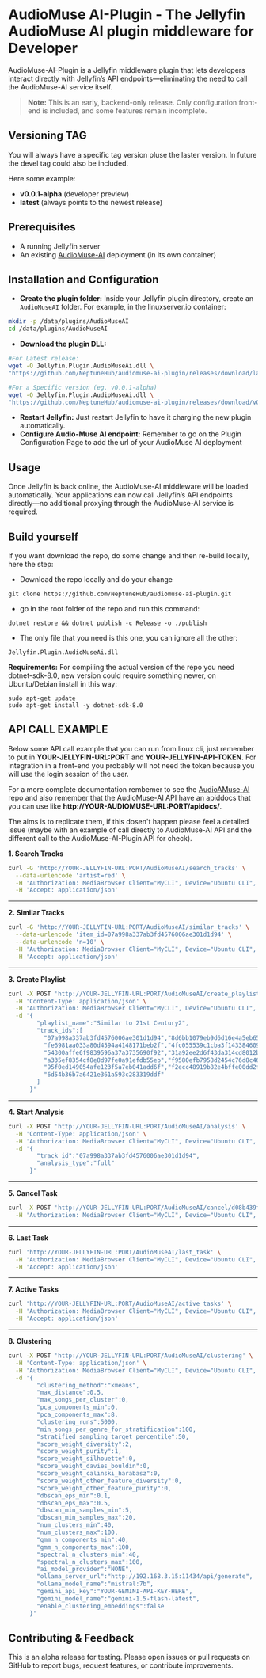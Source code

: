 # AudioMuse AI-Plugin - The Jellyfin AudioMuse AI plugin middleware for Developer

AudioMuse-AI-Plugin is a Jellyfin middleware plugin that lets developers interact directly with Jellyfin’s API endpoints—eliminating the need to call the AudioMuse-AI service itself.  

> **Note:** This is an early, backend-only release. Only configuration front-end is included, and some features remain incomplete.


## Versioning TAG
You will always have a specific tag version pluse the laster version. In future the devel tag could also be included.

Here some example:
* **v0.0.1-alpha** (developer preview)  
* **latest** (always points to the newest release)


## Prerequisites

- A running Jellyfin server  
- An existing [AudioMuse-AI](https://github.com/NeptuneHub/AudioMuse-AI) deployment (in its own container)


## Installation and Configuration

* **Create the plugin folder:** Inside your Jellyfin plugin directory, create an `AudioMuseAI` folder. For example, in the linuxserver.io container:
```bash
mkdir -p /data/plugins/AudioMuseAI
cd /data/plugins/AudioMuseAI
````

* **Download the plugin DLL:** 
```bash
#For Latest release:
wget -O Jellyfin.Plugin.AudioMuseAi.dll \
"https://github.com/NeptuneHub/audiomuse-ai-plugin/releases/download/latest/Jellyfin.Plugin.AudioMuseAi.dll"

#For a Specific version (eg. v0.0.1-alpha)
wget -O Jellyfin.Plugin.AudioMuseAi.dll \
"https://github.com/NeptuneHub/audiomuse-ai-plugin/releases/download/v0.0.1-alpha/Jellyfin.Plugin.AudioMuseAi.dll"
```
* **Restart Jellyfin:** Just restart Jellyfin to have it charging the new plugin automatically.
* **Configure Audio-Muse AI endpoint:** Remember to go on the Plugin Configuration Page to add the url of your AudioMuse AI deployment

## Usage

Once Jellyfin is back online, the AudioMuse-AI middleware will be loaded automatically. Your applications can now call Jellyfin’s API endpoints directly—no additional proxying through the AudioMuse-AI service is required.

## Build yourself

If you want download the repo, do some change and then re-build locally, here the step:

* Download the repo locally and do your change
```
git clone https://github.com/NeptuneHub/audiomuse-ai-plugin.git
```

* go in the root folder of the repo and run this command:
```
dotnet restore && dotnet publish -c Release -o ./publish
```

* The only file that you need is this one, you can ignore all the other:
```
Jellyfin.Plugin.AudioMuseAi.dll
```

**Requirements:** For compiling the actual version of the repo you need dotnet-sdk-8.0, new version could require something newer, on Ubuntu/Debian install in this way:
```
sudo apt-get update
sudo apt-get install -y dotnet-sdk-8.0
```

## API CALL EXAMPLE
Below some API call example that you can run from linux cli, just remember to put in **YOUR-JELLYFIN-URL:PORT** and **YOUR-JELLYFIN-API-TOKEN**. For integration in a front-end you probably will not need the token because you will use the login session of the user.

For a more complete documentation rembemer to see the [AudioAMuse-AI](https://github.com/NeptuneHub/AudioMuse-AI) repo and also remember that the AudioMuse-AI API have an apiddocs that you can use like **http://YOUR-AUDIOMUSE-URL:PORT/apidocs/**. 

The aims is to replicate them, if this dosen't happen please feel a detailed issue (maybe with an example of call directly to AudioMuse-AI API and the different call to the AudioMuse-AI-Plugin API for check).

**1. Search Tracks**

```bash
curl -G 'http://YOUR-JELLYFIN-URL:PORT/AudioMuseAI/search_tracks' \
  --data-urlencode 'artist=red' \
  -H 'Authorization: MediaBrowser Client="MyCLI", Device="Ubuntu CLI", DeviceId="ubuntu-cli-01", Version="1.0.0", Token="YOUR-JELLYFIN-API-TOKEN"' \
  -H 'Accept: application/json'
```

---

**2. Similar Tracks**

```bash
curl -G 'http://YOUR-JELLYFIN-URL:PORT/AudioMuseAI/similar_tracks' \
  --data-urlencode 'item_id=07a998a337ab3fd4576006ae301d1d94' \
  --data-urlencode 'n=10' \
  -H 'Authorization: MediaBrowser Client="MyCLI", Device="Ubuntu CLI", DeviceId="ubuntu-cli-01", Version="1.0.0", Token="YOUR-JELLYFIN-API-TOKEN"' \
  -H 'Accept: application/json'
```

---

**3. Create Playlist**

```bash
curl -X POST 'http://YOUR-JELLYFIN-URL:PORT/AudioMuseAI/create_playlist' \
  -H 'Content-Type: application/json' \
  -H 'Authorization: MediaBrowser Client="MyCLI", Device="Ubuntu CLI", DeviceId="ubuntu-cli-01", Version="1.0.0", Token="YOUR-JELLYFIN-API-TOKEN"' \
  -d '{
        "playlist_name":"Similar to 21st Century2",
        "track_ids":[
          "07a998a337ab3fd4576006ae301d1d94","8d6bb1079eb9d6d16e4a5eb65435300d",
          "fe6981aa033a80d4594a4148171beb2f","4fc055539c1cba3f143384609d10a3f6",
          "54300affe6f9839596a37a3735690f92","31a92ee2d6f43da314cd8012b357cd8d",
          "a335ef8354cf8e8d97fe0a91efdb55eb","f9580efb7958d2454c76d8c463876cd3",
          "95f0ed149054afe123f5a7eb041add6f","f2ecc48919b82e4bffe00dd2f5297501",
          "6d54b36b7a6421e361a593c283319ddf"
        ]
      }'
```

---

**4. Start Analysis**

```bash
curl -X POST 'http://YOUR-JELLYFIN-URL:PORT/AudioMuseAI/analysis' \
  -H 'Content-Type: application/json' \
  -H 'Authorization: MediaBrowser Client="MyCLI", Device="Ubuntu CLI", DeviceId="ubuntu-cli-01", Version="1.0.0", Token="YOUR-JELLYFIN-API-TOKEN"' \
  -d '{
        "track_id":"07a998a337ab3fd4576006ae301d1d94",
        "analysis_type":"full"
      }'
```

---

**5. Cancel Task**

```bash
curl -X POST 'http://YOUR-JELLYFIN-URL:PORT/AudioMuseAI/cancel/d08b439f-ce5c-4ec7-b925-0c9a8320ba4b' \
  -H 'Authorization: MediaBrowser Client="MyCLI", Device="Ubuntu CLI", DeviceId="ubuntu-cli-01", Version="1.0.0", Token="YOUR-JELLYFIN-API-TOKEN"'
```

---

**6. Last Task**

```bash
curl 'http://YOUR-JELLYFIN-URL:PORT/AudioMuseAI/last_task' \
  -H 'Authorization: MediaBrowser Client="MyCLI", Device="Ubuntu CLI", DeviceId="ubuntu-cli-01", Version="1.0.0", Token="YOUR-JELLYFIN-API-TOKEN"' \
  -H 'Accept: application/json'
```

---

**7. Active Tasks**

```bash
curl 'http://YOUR-JELLYFIN-URL:PORT/AudioMuseAI/active_tasks' \
  -H 'Authorization: MediaBrowser Client="MyCLI", Device="Ubuntu CLI", DeviceId="ubuntu-cli-01", Version="1.0.0", Token="YOUR-JELLYFIN-API-TOKEN"' \
  -H 'Accept: application/json'
```

---

**8. Clustering**

```bash
curl -X POST 'http://YOUR-JELLYFIN-URL:PORT/AudioMuseAI/clustering' \
  -H 'Content-Type: application/json' \
  -H 'Authorization: MediaBrowser Client="MyCLI", Device="Ubuntu CLI", DeviceId="ubuntu-cli-01", Version="1.0.0", Token="YOUR-JELLYFIN-API-TOKEN"' \
  -d '{
        "clustering_method":"kmeans",
        "max_distance":0.5,
        "max_songs_per_cluster":0,
        "pca_components_min":0,
        "pca_components_max":8,
        "clustering_runs":5000,
        "min_songs_per_genre_for_stratification":100,
        "stratified_sampling_target_percentile":50,
        "score_weight_diversity":2,
        "score_weight_purity":1,
        "score_weight_silhouette":0,
        "score_weight_davies_bouldin":0,
        "score_weight_calinski_harabasz":0,
        "score_weight_other_feature_diversity":0,
        "score_weight_other_feature_purity":0,
        "dbscan_eps_min":0.1,
        "dbscan_eps_max":0.5,
        "dbscan_min_samples_min":5,
        "dbscan_min_samples_max":20,
        "num_clusters_min":40,
        "num_clusters_max":100,
        "gmm_n_components_min":40,
        "gmm_n_components_max":100,
        "spectral_n_clusters_min":40,
        "spectral_n_clusters_max":100,
        "ai_model_provider":"NONE",
        "ollama_server_url":"http://192.168.3.15:11434/api/generate",
        "ollama_model_name":"mistral:7b",
        "gemini_api_key":"YOUR-GEMINI-API-KEY-HERE",
        "gemini_model_name":"gemini-1.5-flash-latest",
        "enable_clustering_embeddings":false
      }'
```

## Contributing & Feedback

This is an alpha release for testing. Please open issues or pull requests on GitHub to report bugs, request features, or contribute improvements.
